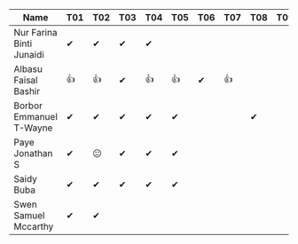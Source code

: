 |Name                              |T01 |T02 |T03 |T04 |T05|T06|T07|T08|T09|🚩
|----------------------------------|----|----|----|----|---|---|---|---|---|---
|Nur Farina Binti Junaidi          | ✔ | ✔ | ✔ | ✔ |   |   |   |   |   |   |
|Albasu Faisal Bashir              | 👍 | 👍 | ✔ | 👍 | 👍 | ✔ | 👍 |   |   |   |
|Borbor Emmanuel T-Wayne           | ✔ |  ✔ |	✔ | ✔ | ✔ |  |   | ✔ |   |   |
|Paye Jonathan S                   | ✔ | 😐  | ✔ | ✔ | ✔ |  |   |   |   |   |
|Saidy Buba                        | ✔ | ✔ |  ✔ |  ✔  | ✔ |  |   |   |   |   |
|Swen Samuel Mccarthy              | ✔ | ✔  |    |    |   |  |   |   |   |   |
